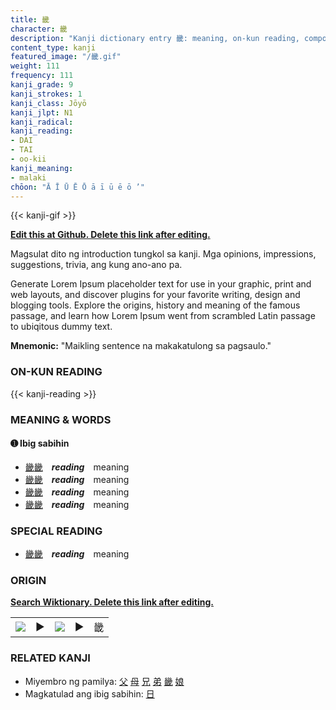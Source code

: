```yaml
---
title: 畿
character: 畿
description: "Kanji dictionary entry 畿: meaning, on-kun reading, compounds, origin, related kanji"
content_type: kanji
featured_image: "/畿.gif"
weight: 111
frequency: 111
kanji_grade: 9
kanji_strokes: 1
kanji_class: Jōyō
kanji_jlpt: N1
kanji_radical: 
kanji_reading: 
- DAI
- TAI
- oo-kii
kanji_meaning:
- malaki
chōon: "Ā Ī Ū Ē Ō ā ī ū ē ō ’"
---
```

[//]: # (Don't edit the line below. Kanji animated GIF code is automatically generated.)
{{< kanji-gif >}}

[//]: # (Edit below this line.)

**[Edit this at Github. Delete this link after editing.](https://github.com/tim0g/tim/tree/main/content/kanji/畿/index.md)**

Magsulat dito ng introduction tungkol sa kanji. Mga opinions, impressions, suggestions, trivia, ang kung ano-ano pa.

Generate Lorem Ipsum placeholder text for use in your graphic, print and web layouts, and discover plugins for your favorite writing, design and blogging tools. Explore the origins, history and meaning of the famous passage, and learn how Lorem Ipsum went from scrambled Latin passage to ubiqitous dummy text.
 
**Mnemonic:** "Maikling sentence na makakatulong sa pagsaulo."

### ON-KUN READING

[//]: # (Don't edit the line below. ON-KUN READING code is automatically generated.)
{{< kanji-reading >}}

### MEANING & WORDS

#### ➊ **Ibig sabihin**
  - [畿](../畿)[畿](../畿)　***reading***　meaning
  - [畿](../畿)[畿](../畿)　***reading***　meaning
  - [畿](../畿)[畿](../畿)　***reading***　meaning
  - [畿](../畿)[畿](../畿)　***reading***　meaning

### SPECIAL READING
  - [畿](../畿)[畿](../畿)　***reading***　meaning

### ORIGIN

**[Search Wiktionary. Delete this link after editing.](https://wiktionary.org/wiki/畿)**
<table class="kanji-table"><tr><td>
<img src="60px-畿-bronze.svg.png">
</td><td>▶</td><td>
<img src="60px-畿-oracle.svg.png">
</td><td>▶</td>
<td class="kanji-origin">畿</td>
</tr></table>

### RELATED KANJI
- Miyembro ng pamilya: [父](../父) [母](../母) [兄](../兄) [弟](../弟) [畿](../畿) [娘](../娘)
- Magkatulad ang ibig sabihin: [日](../日)
